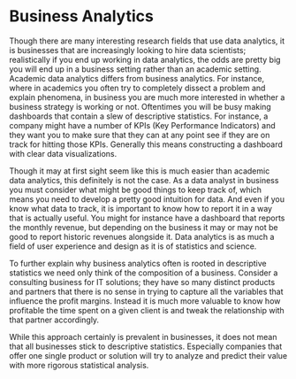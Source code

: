 # Business Analytics
Though there are many interesting research fields that use data analytics, it is businesses that are increasingly looking to hire data scientists; realistically if you end up working in data analytics, the odds are pretty big you will end up in a business setting rather than an academic setting. Academic data analytics differs from business analytics. For instance, where in academics you often try to completely dissect a problem and explain phenomena, in business you are much more interested in whether a business strategy is working or not. Oftentimes you will be busy making dashboards that contain a slew of descriptive statistics. For instance, a company might have a number of KPIs (Key Performance Indicators) and they want you to make sure that they can at any point see if they are on track for hitting those KPIs. Generally this means constructing a dashboard with clear data visualizations.

Though it may at first sight seem like this is much easier than academic data analytics, this definitely is not the case. As a data analyst in business you must consider what might be good things to keep track of, which means you need to develop a pretty good intuition for data. And even if you know what data to track, it is important to know how to report it in a way that is actually useful. You might for instance have a dashboard that reports the monthly revenue, but depending on the business it may or may not be good to report historic revenues alongside it. Data analytics is as much a field of user experience and design as it is of statistics and science.

To further explain why business analytics often is rooted in descriptive statistics we need only think of the composition of a business. Consider a consulting business for IT solutions; they have so many distinct products and partners that there is no sense in trying to capture all the variables that influence the profit margins. Instead it is much more valuable to know how profitable the time spent on a given client is and tweak the relationship with that partner accordingly.

While this approach certainly is prevalent in businesses, it does not mean that all businesses stick to descriptive statistics. Especially companies that offer one single product or solution will try to analyze and predict their value with more rigorous statistical analysis.